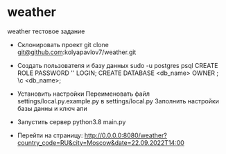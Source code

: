 # weather
weather тестовое задание

- Склонировать проект
  git clone git@github.com:kolyapavlov7/weather.git

- Создать пользователя и базу данных
  sudo -u postgres psql
  CREATE ROLE <role> PASSWORD '<password>' LOGIN;
  CREATE DATABASE <db_name> OWNER <role>;
  \c <db_name>;

- Установить настройки
  Переименовать файл settings/local.py.example.py в settings/local.py 
  Заполнить настройки базы данны и ключ апи

- Запустить сервер
  python3.8 main.py

- Перейти на страницу:
  http://0.0.0.0:8080/weather?country_code=RU&city=Moscow&date=22.09.2022T14:00
